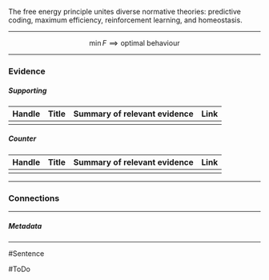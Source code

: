 The free energy principle unites diverse normative theories: predictive coding, maximum efficiency, reinforcement learning, and homeostasis.
***
$$ \min F \implies \text{optimal behaviour}$$
***
### Evidence
##### Supporting

| Handle | Title | Summary of relevant evidence | Link |
| ------ | ----- | ---------------------------- | ---- |
|        |       |                              |      |
##### Counter
| Handle | Title | Summary of relevant evidence | Link |
| ------ | ----- | ---------------------------- | ---- |
|        |       |                              |      |

***
### Connections

***
##### Metadata
***
#Sentence 

#ToDo